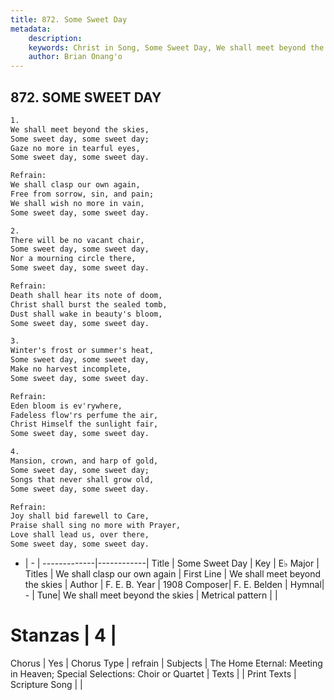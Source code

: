 ```yaml
---
title: 872. Some Sweet Day
metadata:
    description: 
    keywords: Christ in Song, Some Sweet Day, We shall meet beyond the skies, We shall clasp our own again
    author: Brian Onang'o
---
```



## 872. SOME SWEET DAY

```txt
1.
We shall meet beyond the skies,
Some sweet day, some sweet day;
Gaze no more in tearful eyes,
Some sweet day, some sweet day.

Refrain:
We shall clasp our own again, 
Free from sorrow, sin, and pain;
We shall wish no more in vain,
Some sweet day, some sweet day.

2.
There will be no vacant chair,
Some sweet day, some sweet day,
Nor a mourning circle there,
Some sweet day, some sweet day.

Refrain:
Death shall hear its note of doom,
Christ shall burst the sealed tomb,
Dust shall wake in beauty's bloom,
Some sweet day, some sweet day.

3.
Winter's frost or summer's heat,
Some sweet day, some sweet day,
Make no harvest incomplete,
Some sweet day, some sweet day.

Refrain:
Eden bloom is ev'rywhere,
Fadeless flow'rs perfume the air,
Christ Himself the sunlight fair, 
Some sweet day, some sweet day.

4.
Mansion, crown, and harp of gold,
Some sweet day, some sweet day;
Songs that never shall grow old,
Some sweet day, some sweet day.

Refrain:
Joy shall bid farewell to Care,
Praise shall sing no more with Prayer,
Love shall lead us, over there,
Some sweet day, some sweet day.


```

- |   -  |
-------------|------------|
Title | Some Sweet Day |
Key | E♭ Major |
Titles | We shall clasp our own again |
First Line | We shall meet beyond the skies |
Author | F. E. B.
Year | 1908
Composer| F. E. Belden |
Hymnal|  - |
Tune| We shall meet beyond the skies |
Metrical pattern | |
# Stanzas | 4 |
Chorus | Yes |
Chorus Type | refrain |
Subjects | The Home Eternal: Meeting in Heaven; Special Selections: Choir or Quartet |
Texts |  |
Print Texts | 
Scripture Song |  |
  
